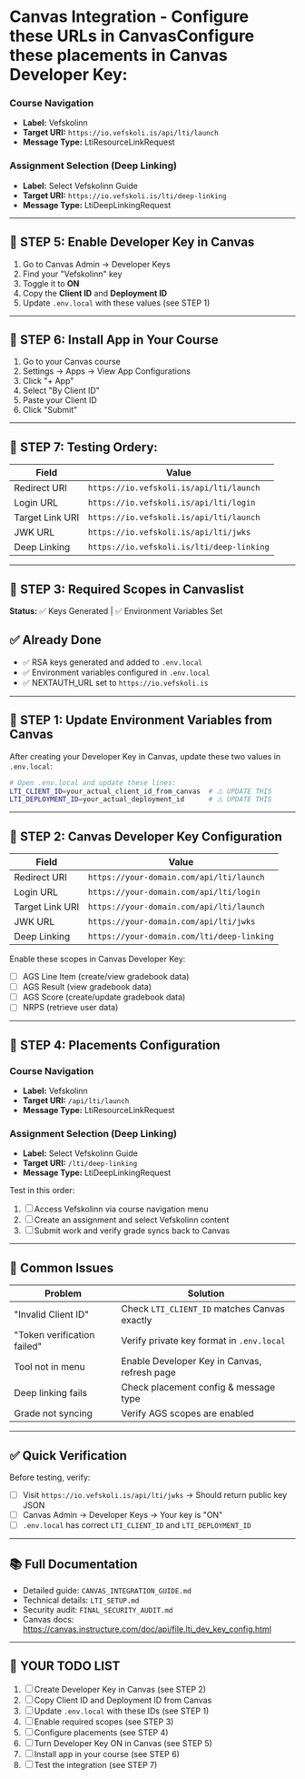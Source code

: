 # Canvas Integration - Configure these URLs in CanvasConfigure these placements in Canvas Developer Key:

### Course Navigation
- **Label:** Vefskolinn
- **Target URI:** `https://io.vefskoli.is/api/lti/launch`
- **Message Type:** LtiResourceLinkRequest

### Assignment Selection (Deep Linking)
- **Label:** Select Vefskolinn Guide
- **Target URI:** `https://io.vefskoli.is/lti/deep-linking`
- **Message Type:** LtiDeepLinkingRequest

---

## 🎯 STEP 5: Enable Developer Key in Canvas

1. Go to Canvas Admin → Developer Keys
2. Find your "Vefskolinn" key
3. Toggle it to **ON**
4. Copy the **Client ID** and **Deployment ID**
5. Update `.env.local` with these values (see STEP 1)

---

## 🎯 STEP 6: Install App in Your Course

1. Go to your Canvas course
2. Settings → Apps → View App Configurations
3. Click "+ App"
4. Select "By Client ID"
5. Paste your Client ID
6. Click "Submit"

---

## 🧪 STEP 7: Testing Ordery:

| Field | Value |
|-------|-------|
| Redirect URI | `https://io.vefskoli.is/api/lti/launch` |
| Login URL | `https://io.vefskoli.is/api/lti/login` |
| Target Link URI | `https://io.vefskoli.is/api/lti/launch` |
| JWK URL | `https://io.vefskoli.is/api/lti/jwks` |
| Deep Linking | `https://io.vefskoli.is/lti/deep-linking` |

---

## 🎯 STEP 3: Required Scopes in Canvaslist

**Status:** ✅ Keys Generated | ✅ Environment Variables Set

## ✅ Already Done
- ✅ RSA keys generated and added to `.env.local`
- ✅ Environment variables configured in `.env.local`
- ✅ NEXTAUTH_URL set to `https://io.vefskoli.is`

---

## 🎯 STEP 1: Update Environment Variables from Canvas

After creating your Developer Key in Canvas, update these two values in `.env.local`:

```bash
# Open .env.local and update these lines:
LTI_CLIENT_ID=your_actual_client_id_from_canvas  # ⚠️ UPDATE THIS
LTI_DEPLOYMENT_ID=your_actual_deployment_id      # ⚠️ UPDATE THIS
```

---

## 🎯 STEP 2: Canvas Developer Key Configuration

| Field | Value |
|-------|-------|
| Redirect URI | `https://your-domain.com/api/lti/launch` |
| Login URL | `https://your-domain.com/api/lti/login` |
| Target Link URI | `https://your-domain.com/api/lti/launch` |
| JWK URL | `https://your-domain.com/api/lti/jwks` |
| Deep Linking | `https://your-domain.com/lti/deep-linking` |

Enable these scopes in Canvas Developer Key:
- ☐ AGS Line Item (create/view gradebook data)
- ☐ AGS Result (view gradebook data)
- ☐ AGS Score (create/update gradebook data)  
- ☐ NRPS (retrieve user data)

---

## 🎯 STEP 4: Placements Configuration

### Course Navigation
- **Label:** Vefskolinn
- **Target URI:** `/api/lti/launch`
- **Message Type:** LtiResourceLinkRequest

### Assignment Selection (Deep Linking)
- **Label:** Select Vefskolinn Guide
- **Target URI:** `/lti/deep-linking`
- **Message Type:** LtiDeepLinkingRequest

Test in this order:
1. ☐ Access Vefskolinn via course navigation menu
2. ☐ Create an assignment and select Vefskolinn content
3. ☐ Submit work and verify grade syncs back to Canvas

---

## 🚨 Common Issues

| Problem | Solution |
|---------|----------|
| "Invalid Client ID" | Check `LTI_CLIENT_ID` matches Canvas exactly |
| "Token verification failed" | Verify private key format in `.env.local` |
| Tool not in menu | Enable Developer Key in Canvas, refresh page |
| Deep linking fails | Check placement config & message type |
| Grade not syncing | Verify AGS scopes are enabled |

---

## ✅ Quick Verification

Before testing, verify:
- ☐ Visit `https://io.vefskoli.is/api/lti/jwks` → Should return public key JSON
- ☐ Canvas Admin → Developer Keys → Your key is "ON"
- ☐ `.env.local` has correct `LTI_CLIENT_ID` and `LTI_DEPLOYMENT_ID`

---

## 📚 Full Documentation
- Detailed guide: `CANVAS_INTEGRATION_GUIDE.md`
- Technical details: `LTI_SETUP.md`
- Security audit: `FINAL_SECURITY_AUDIT.md`
- Canvas docs: https://canvas.instructure.com/doc/api/file.lti_dev_key_config.html

---

## 🎯 YOUR TODO LIST

1. ☐ Create Developer Key in Canvas (see STEP 2)
2. ☐ Copy Client ID and Deployment ID from Canvas
3. ☐ Update `.env.local` with these IDs (see STEP 1)
4. ☐ Enable required scopes (see STEP 3)
5. ☐ Configure placements (see STEP 4)
6. ☐ Turn Developer Key ON in Canvas (see STEP 5)
7. ☐ Install app in your course (see STEP 6)
8. ☐ Test the integration (see STEP 7)
